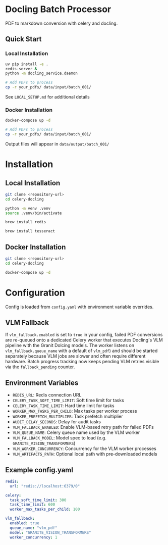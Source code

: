 # Docling Batch Processor

PDF to markdown conversion with celery and docling.

## Quick Start

### Local Installation
```bash
uv pip install -e .
redis-server &
python -m docling_service.daemon

# Add PDFs to process
cp -r your_pdfs/ data/input/batch_001/
```

See `LOCAL_SETUP.md` for additional details

### Docker Installation
```bash
docker-compose up -d

# Add PDFs to process
cp -r your_pdfs/ data/input/batch_001/
```

Output files will appear in `data/output/batch_001/`

# Installation

## Local Installation

```bash
git clone <repository-url>
cd celery-docling

python -m venv .venv
source .venv/bin/activate

brew install redis

brew install tesseract
```

## Docker Installation

```bash
git clone <repository-url>
cd celery-docling

docker-compose up -d
```

# Configuration

Config is loaded from `config.yaml` with environment variable overrides.

## VLM Fallback

If `vlm_fallback.enabled` is set to `true` in your config, failed PDF conversions are re-queued onto a dedicated Celery worker that executes Docling's VLM pipeline with the Granit Dolcing models. The worker listens on `vlm_fallback.queue_name` with a default of `vlm_pdf`) and should be started separately because VLM jobs are slower and often require different hardware. Batch progress tracking now keeps pending VLM retries visible via the `fallback_pending` counter.

## Environment Variables

- `REDIS_URL`: Redis connection URL
- `CELERY_TASK_SOFT_TIME_LIMIT`: Soft time limit for tasks
- `CELERY_TASK_TIME_LIMIT`: Hard time limit for tasks
- `WORKER_MAX_TASKS_PER_CHILD`: Max tasks per worker process
- `WORKER_PREFETCH_MULTIPLIER`: Task prefetch multiplier
- `AUDIT_DELAY_SECONDS`: Delay for audit tasks
- `VLM_FALLBACK_ENABLED`: Enable VLM-based retry path for failed PDFs
- `VLM_QUEUE_NAME`: Celery queue name used by the VLM worker
- `VLM_FALLBACK_MODEL`: Model spec to load (e.g. `GRANITE_VISION_TRANSFORMERS`)
- `VLM_WORKER_CONCURRENCY`: Concurrency for the VLM worker processes
- `VLM_ARTIFACTS_PATH`: Optional local path with pre-downloaded models

## Example config.yaml

```yaml
redis:
  url: "redis://localhost:6379/0"

celery:
  task_soft_time_limit: 300
  task_time_limit: 600
  worker_max_tasks_per_child: 100

vlm_fallback:
  enabled: true
  queue_name: "vlm_pdf"
  model: "GRANITE_VISION_TRANSFORMERS"
  worker_concurrency: 1
```
